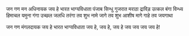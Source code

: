 जन गण मन अधिनायक जय हे
      भारत भाग्यविधाता
पंजाब सिन्धु गुजरात मराठा
     द्राविड़ उत्कल बंगा
विन्ध्य हिमाचल यमुना गंगा
    उच्छल जलधि तरंगा
      तव शुभ नामे जागे
    तव शुभ आशीष मागे
      गाहे तव जयगाथा

जन गण मंगलदायक जय हे
    भारत भाग्यविधाता
जय हे, जय हे, जय हे
  जय जय जय जय हे!	
